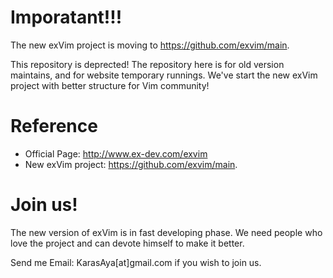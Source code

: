 # Imporatant!!!

The new exVim project is moving to https://github.com/exvim/main.

This repository is deprected! The repository here is for old version maintains, and for website temporary runnings.
We've start the new exVim project with better structure for Vim community!

# Reference

- Official Page: http://www.ex-dev.com/exvim
- New exVim project: https://github.com/exvim/main.

# Join us!

The new version of exVim is in fast developing phase. We need people who love the project and can devote himself to make it better. 

Send me Email: KarasAya[at]gmail.com if you wish to join us. 
